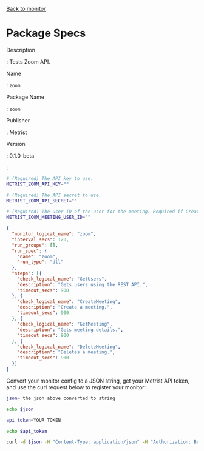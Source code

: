 [Back to monitor](zoom.md)

# Package Specs

Description

: Tests Zoom API.

Name

: `zoom`

Package Name

: `zoom`

Publisher

: Metrist

Version

: 0.1.0-beta

: &nbsp;


<!--@include: /parts/_3.md-->


```sh
# (Required) The API key to use.
METRIST_ZOOM_API_KEY=""

# (Required) The API secret to use.
METRIST_ZOOM_API_SECRET=""

# (Required) The user ID of the user for the meeting. Required if CreateMeeting is enabled.
METRIST_ZOOM_MEETING_USER_ID=""
```

<!--@include: /parts/tips_env-vars.md -->


<!--@include: /parts/_4.md-->


```json
{
  "monitor_logical_name": "zoom",
  "interval_secs": 120,
  "run_groups": [],
  "run_spec": {
    "name": "zoom",
    "run_type": "dll"
  },
  "steps": [{
    "check_logical_name": "GetUsers",
    "description": "Gets users using the REST API.",
    "timeout_secs": 900
  }, {
    "check_logical_name": "CreateMeeting",
    "description": "Create a meeting.",
    "timeout_secs": 900
  }, {
    "check_logical_name": "GetMeeting",
    "description": "Gets meeting details.",
    "timeout_secs": 900
  }, {
    "check_logical_name": "DeleteMeeting",
    "description": "Deletes a meeting.",
    "timeout_secs": 900
  }]
}
```




Convert your monitor config to a JSON string, get your Metrist API token, and use the curl request below to register your monitor:

```sh
json= the json above converted to string

echo $json

api_token=YOUR_TOKEN

echo $api_token

curl -d $json -H "Content-Type: application/json" -H "Authorization: Bearer $api_token" 'https://app.metrist.io/api/v0/monitor-config'

```

<!--@include: /parts/tips_api.md-->


<!--@include: /parts/_5.md-->


<!--@include: /parts/result.md-->